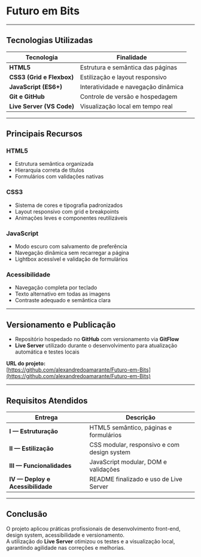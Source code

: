 # Futuro em Bits

---

## Tecnologias Utilizadas

| Tecnologia | Finalidade |
|-------------|-------------|
| **HTML5** | Estrutura e semântica das páginas |
| **CSS3 (Grid e Flexbox)** | Estilização e layout responsivo |
| **JavaScript (ES6+)** | Interatividade e navegação dinâmica |
| **Git e GitHub** | Controle de versão e hospedagem |
| **Live Server (VS Code)** | Visualização local em tempo real |

---

## Principais Recursos

### HTML5
- Estrutura semântica organizada  
- Hierarquia correta de títulos  
- Formulários com validações nativas  

### CSS3
- Sistema de cores e tipografia padronizados  
- Layout responsivo com grid e breakpoints  
- Animações leves e componentes reutilizáveis  

### JavaScript
- Modo escuro com salvamento de preferência  
- Navegação dinâmica sem recarregar a página  
- Lightbox acessível e validação de formulários  

### Acessibilidade
- Navegação completa por teclado  
- Texto alternativo em todas as imagens  
- Contraste adequado e semântica clara  

---

## Versionamento e Publicação

- Repositório hospedado no **GitHub** com versionamento via **GitFlow**  
- **Live Server** utilizado durante o desenvolvimento para atualização automática e testes locais

**URL do projeto:**  
[https://github.com/alexandredoamarante/Futuro-em-Bits](https://github.com/alexandredoamarante/Futuro-em-Bits)

---

## Requisitos Atendidos

| Entrega | Descrição |
|----------|------------|
| **I — Estruturação** | HTML5 semântico, páginas e formulários |
| **II — Estilização** | CSS modular, responsivo e com design system |
| **III — Funcionalidades** | JavaScript modular, DOM e validações |
| **IV — Deploy e Acessibilidade** |README finalizado e uso de Live Server |

---

## Conclusão

O projeto aplicou práticas profissionais de desenvolvimento front-end, design system, acessibilidade e versionamento.  
A utilização do **Live Server** otimizou os testes e a visualização local, garantindo agilidade nas correções e melhorias.  

